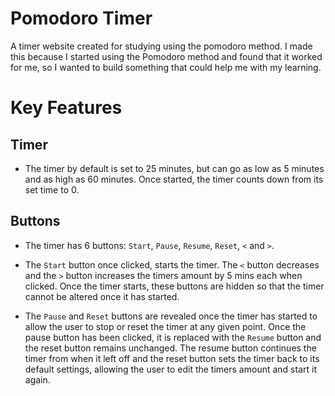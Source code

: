 # Pomodoro Timer

A timer website created for studying using the pomodoro method. I made this because I started using the Pomodoro method and found that it worked for me, so I wanted to build something that could help me with my learning.

# Key Features

## Timer

- The timer by default is set to 25 minutes, but can go as low as 5 minutes and as high as 60 minutes. Once started, the timer counts down from its set time to 0.

## Buttons

- The timer has 6 buttons: `Start`, `Pause`, `Resume`, `Reset`, `<` and `>`.

- The `Start` button once clicked, starts the timer. The `<` button decreases and the `>` button increases the timers amount by 5 mins each when clicked. Once the timer starts, these buttons are hidden so that the timer cannot be altered once it has started.

- The `Pause` and `Reset` buttons are revealed once the timer has started to allow the user to stop or reset the timer at any given point. Once the pause button has been clicked, it is replaced with the `Resume` button and the reset button remains unchanged. The resume button continues the timer from when it left off and the reset button sets the timer back to its default settings, allowing the user to edit the timers amount and start it again.
